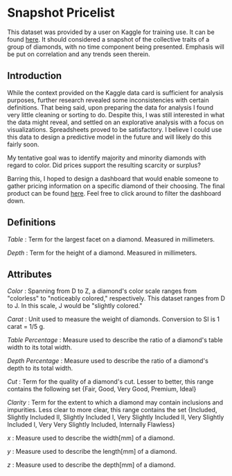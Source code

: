 # Snapshot Pricelist

This dataset was provided by a user on Kaggle for training use. It can be found [here](https://www.kaggle.com/datasets/shivam2503/diamonds). 
It should considered a snapshot of the collective traits of a group of diamonds, with no time component being presented. 
Emphasis will be put on correlation and any trends seen therein. 

## Introduction 

While the context provided on the Kaggle data card is sufficient for analysis purposes, further research revealed some inconsistencies with
certain definitions. That being said, upon preparing the data for analysis I found very little cleaning or sorting to do. Despite this, 
I was still interested in what the data might reveal, and settled on an explorative analysis with a focus on visualizations. Spreadsheets proved to be satisfactory.
I believe I could use this data to design a predictive model in the future and will likely do this fairly soon. 

My tentative goal was to identify majority and minority diamonds with regard to color. Did prices support the resulting scarcity or surplus? 

Barring this, I hoped to design a dashboard that would enable someone to gather pricing information on a specific diamond of their choosing.
The final product can be found [here](https://public.tableau.com/views/DiamondShoppingDashboard/Dashboard?:language=en-US&:display_count=n&:origin=viz_share_link). Feel free to click around to filter the dashboard down. 

## Definitions

*Table* : Term for the largest facet on a diamond. Measured in millimeters.

*Depth* : Term for the height of a diamond. Measured in millimeters.

## Attributes
*Color* : Spanning from D to Z, a diamond's color scale ranges from "colorless" to "noticeably colored," respectively. This dataset ranges from D to J. In this scale, J would be "slightly colored."

*Carat* : Unit used to measure the weight of diamonds. Conversion to SI is 1 carat = 1/5 g. 

*Table Percentage* : Measure used to describe the ratio of a diamond's table width to its total width. 

*Depth Percentage* : Measure used to describe the ratio of a diamond's depth to its total width. 

*Cut* : Term for the quality of a diamond's cut. Lesser to better, this range contains the following set {Fair, Good, Very Good, Premium, Ideal}

*Clarity* : Term for the extent to which a diamond may contain inclusions and impurities. Less clear to more clear, this range contains the set {Included, Slightly Included II, Slightly Included I, Very Slightly Included II, Very Slightly Included I, Very Very Slightly Included, Internally Flawless}

*x* : Measure used to describe the width[mm] of a diamond.

*y* : Measure used to describe the length[mm] of a diamond. 

*z* : Measure used to describe the depth[mm] of a diamond. 



